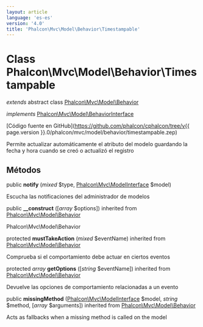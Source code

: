 ```yaml
---
layout: article
language: 'es-es'
version: '4.0'
title: 'Phalcon\Mvc\Model\Behavior\Timestampable'
---
```

# Class **Phalcon\Mvc\Model\Behavior\Timestampable**

*extends* abstract class [Phalcon\Mvc\Model\Behavior](Phalcon_Mvc_Model_Behavior)

*implements* [Phalcon\Mvc\Model\BehaviorInterface](Phalcon_Mvc_Model_BehaviorInterface)

[Código fuente en GitHub](https://github.com/phalcon/cphalcon/tree/v{{ page.version }}.0/phalcon/mvc/model/behavior/timestampable.zep)

Permite actualizar automáticamente el atributo del modelo guardando la fecha y hora cuando se creó o actualizó el registro

## Métodos

public **notify** (*mixed* $type, [Phalcon\Mvc\ModelInterface](Phalcon_Mvc_ModelInterface) $model)

Escucha las notificaciones del administrador de modelos

public **__construct** ([*array* $options]) inherited from [Phalcon\Mvc\Model\Behavior](Phalcon_Mvc_Model_Behavior)

Phalcon\Mvc\Model\Behavior

protected **mustTakeAction** (*mixed* $eventName) inherited from [Phalcon\Mvc\Model\Behavior](Phalcon_Mvc_Model_Behavior)

Comprueba si el comportamiento debe actuar en ciertos eventos

protected *array* **getOptions** ([*string* $eventName]) inherited from [Phalcon\Mvc\Model\Behavior](Phalcon_Mvc_Model_Behavior)

Devuelve las opciones de comportamiento relacionadas a un evento

public **missingMethod** ([Phalcon\Mvc\ModelInterface](Phalcon_Mvc_ModelInterface) $model, *string* $method, [*array* $arguments]) inherited from [Phalcon\Mvc\Model\Behavior](Phalcon_Mvc_Model_Behavior)

Acts as fallbacks when a missing method is called on the model